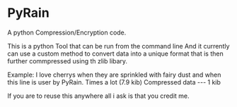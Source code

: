# PyRain
A python Compression/Encryption code.

This is a python Tool that can be run from the command line And it currently can use a custom method to convert data into a unique format that is then further commpressed using th zlib libary.

Example:
I love cherrys when they are sprinkled with fairy dust and when this line is user by PyRain.  Times a lot   (7.9 kib)
Compressed data --- 1 kib

If you are to reuse this anywhere all i ask is that you credit me.

